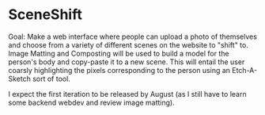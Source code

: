# SceneShift
Goal: Make a web interface where people can upload a photo of themselves and choose from a variety of different scenes on the website to "shift" to. Image Matting and Composting will be used to build a model for the person's body and copy-paste it to a new scene. This will entail the user coarsly highlighting the pixels corresponding to the person using an Etch-A-Sketch sort of tool.

I expect the first iteration to be released by August (as I still have to learn some backend webdev and review image matting).